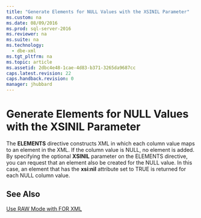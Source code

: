 ```yaml
---
title: "Generate Elements for NULL Values with the XSINIL Parameter"
ms.custom: na
ms.date: 08/09/2016
ms.prod: sql-server-2016
ms.reviewer: na
ms.suite: na
ms.technology: 
  - dbe-xml
ms.tgt_pltfrm: na
ms.topic: article
ms.assetid: 2dbc4e48-1cae-4d83-b371-3265da9687cc
caps.latest.revision: 22
caps.handback.revision: 0
manager: jhubbard
---
```

# Generate Elements for NULL Values with the XSINIL Parameter
The **ELEMENTS** directive constructs XML in which each column value maps to an element in the XML. If the column value is NULL, no element is added. By specifying the optional **XSINIL** parameter on the ELEMENTS directive, you can request that an element also be created for the NULL value. In this case, an element that has the **xsi:nil** attribute set to TRUE is returned for each NULL column value.  
  
## See Also  
 [Use RAW Mode with FOR XML](../../Topics/TopicNameNotContainA/Use-RAW-Mode-with-FOR-XML.md)